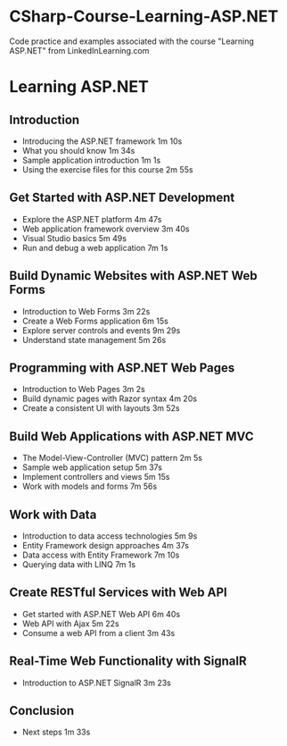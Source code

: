 # CSharp-Course-Learning-ASP.NET
Code practice and examples associated with the course "Learning ASP.NET" from LinkedInLearning.com

# Learning ASP.NET 

## Introduction
* Introducing the ASP.NET framework 1m 10s
* What you should know 1m 34s
* Sample application introduction 1m 1s
* Using the exercise files for this course 2m 55s

## Get Started with ASP.NET Development
* Explore the ASP.NET platform 4m 47s
* Web application framework overview 3m 40s
* Visual Studio basics 5m 49s
* Run and debug a web application 7m 1s

## Build Dynamic Websites with ASP.NET Web Forms
* Introduction to Web Forms 3m 22s
* Create a Web Forms application 6m 15s
* Explore server controls and events 9m 29s
* Understand state management 5m 26s

## Programming with ASP.NET Web Pages
* Introduction to Web Pages 3m 2s
* Build dynamic pages with Razor syntax 4m 20s
* Create a consistent UI with layouts 3m 52s

## Build Web Applications with ASP.NET MVC
* The Model-View-Controller (MVC) pattern 2m 5s
* Sample web application setup 5m 37s
* Implement controllers and views 5m 15s
* Work with models and forms 7m 56s

## Work with Data
* Introduction to data access technologies 5m 9s
* Entity Framework design approaches 4m 37s
* Data access with Entity Framework 7m 10s
* Querying data with LINQ 7m 1s

## Create RESTful Services with Web API
* Get started with ASP.NET Web API 6m 40s
* Web API with Ajax 5m 22s
* Consume a web API from a client 3m 43s

## Real-Time Web Functionality with SignalR
* Introduction to ASP.NET SignalR 3m 23s

## Conclusion
* Next steps 1m 33s
